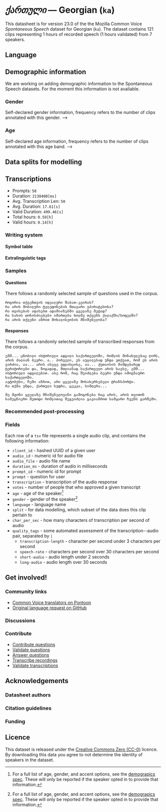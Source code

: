 # *ქართული* &mdash; Georgian (`ka`)
This datasheet is for version 23.0 of the the Mozilla Common Voice *Spontaneous Speech* dataset 
for Georgian (`ka`). The dataset contains 121 clips representing 1 hours of recorded
speech (1 hours validated) from 7 speakers.

## Language
<!-- {{LANGUAGE_DESCRIPTION}} -->
<!-- Provide a brief (1-2 paragraph) description of your language -->

## Demographic information
We are working on adding demographic information to the Spontaneous Speech datasets. For the moment this information
is not available.



<!--
The dataset includes the following distribution of age and gender.
<!-- You can get a lot of the information in this section from https://analyzer.cv-toolbox.web.tr/browse -->

### Gender
Self-declared gender information, frequency refers to the number of clips annotated with this gender.
-->



<!--
<!-- {{GENDER_TABLE}} -->
<!-- @ AUTOMATICALLY GENERATED @ -->
<!-- | Gender | Frequency |
|--------|-----------|
| male, masculine | ? |
| undeclared | ? |
| female, feminine | ? | -->

### Age
Self-declared age information, frequency refers to the number of clips annotated with this age band.
-->
<!-- {{AGE_TABLE}} -->
<!-- @ AUTOMATICALLY GENERATED @ -->
<!-- | Age band | Frequency |
|----------|-----------|
| teens | ? |
| twenties | ? |
| thirties | ? |
| fourties | ? |
| fifties | ? |
   ...if other age ranges are present in your data, add rows... -->

## Data splits for modelling
<!-- @ AUTOMATICALLY GENERATED @ -->

## Transcriptions

* Prompts: `58`
* Duration: `2130480[ms]`
* Avg. Transcription Len: `50`
* Avg. Duration: `17.61[s]`
* Valid Duration: `499.46[s]`
* Total hours: `0.59[h]`
* Valid hours: `0.14[h]`

<!-- {{TRANSCRIPTIONS_DESCRIPTION}} -->
<!-- A description of the transcription system used -->

### Writing system
<!-- {{WRITING_SYSTEM_DESCRIPTION}} -->
<!-- @ OPTIONAL @ -->
<!-- A description of the writing system (or writing systems) used in the text corpus -->

#### Symbol table
<!-- {{ALPHABET_TABLE}} -->
<!-- @ OPTIONAL @ -->
<!-- If the writing system is alphabetic, you can include the valid alphabet here -->

#### Extralinguistic tags

### Samples

#### Questions
There follows a randomly selected sample of questions used in the corpus.

```
როგორია თქვენთვის იდეალური შაბათ-კვირას?
რა არის მობილური ტელეფონების მთავარი უპირატესობა?
რა თვისებას აფასებთ ადამიანებში ყველაზე მეტად?
რა სახის ღონისძიებები იმართება ხოლმე თქვენს ქალაქში/სოფელში?
რა არის თქვენი აზრით მოხალისეობის მნიშვნელობა?
```

<!-- {{QUESTIONS_SAMPLE}} -->

#### Responses
There follows a randomly selected sample of transcribed responses from the corpus.

```
ემმ... ცნობილი ისტორიული ადგილი საქართველოში, რომლის მონახულებაც ღირს, არის ძალიან ბევრი. ა.. პირველი, ეს აუცილებად უნდა ვთქვათ, რომ ეს არის ვარძია, აა... არის ასევე უფლისციხე, აა... ქუთაისის მიმდებარედ ტერიტორიები და, ზოგადად, მთლიანად საქართველო არის სავსე, ემმ... ისტორიული ადგილებით. ასე რომ, რაც შეიძლება ბევრი უნდა იმოგზაურო საქართველოში.
ავტობუსი, ჩემი აზრით, არი ყველაზე მოსახერხებელი ტრანსპორტი.
რა თქმა უნდა, ქართული სუფრა, ცეკვა, სიმღერა...

მე მგონი ყველაზე მნიშვნელოვანი გამოგონება რაც არის, არის თვითონ სამეცნიერო მეთოდი რომლითაც შეგვიძლია გავიაზროთ სამყარო ჩვენს გარშემო.
```

<!-- {{TRANSCRIPTIONS_SAMPLE}} -->

### Recommended post-processing
<!-- {{RECOMMENDED_POSTPROCESSING_DESCRIPTION}} -->
<!-- @ OPTIONAL @ -->
<!-- What should people do before they use the data, for example Unicode normalisation or normalisation of extralinguistic tags -->

### Fields
Each row of a `tsv` file represents a single audio clip, and contains the following information:

* `client_id` - hashed UUID of a given user
* `audio_id` - numeric id for audio file
* `audio_file` - audio file name
* `duration_ms` - duration of audio in milliseconds
* `prompt_id` - numeric id for prompt
* `prompt` - question for user
* `transcription` - transcription of the audio response
* `votes` - number of people that who approved a given transcript
* `age` - age of the speaker[^1]
* `gender` - gender of the speaker[^1]
* `language` - language name
* `split` - for data modelling, which subset of the data does this clip pertain to
* `char_per_sec` - how many characters of transcription per second of audio
* `quality_tags` - some automated assessment of the transcription--audio pair, separated by `|`
   * `transcription-length` - character per second under 3 characters per second
   * `speech-rate` - characters per second over 30 characters per second
   * `short-audio` - audio length under 2 seconds
   * `long-audio` - audio length over 30 seconds

#### 
[^1]: For a full list of age, gender, and accent options, see the
[demograpics
spec](https://github.com/common-voice/common-voice/blob/main/web/src/stores/demographics.ts). These
will only be reported if the speaker opted in to provide that
information.

## Get involved!

### Community links

* [Common Voice translators on Pontoon](https://pontoon.mozilla.org/ka/common-voice/contributors/)
* [Original language request on GitHub](https://github.com/common-voice/common-voice/issues/4900)
<!-- {{COMMUNITY_LINKS_LIST}} -->
<!-- @ OPTIONAL @ -->
<!-- Links to community chats / fora -->

### Discussions
<!-- {{DISCUSSION_LINKS_LIST}} -->
<!-- @ OPTIONAL @ -->
<!-- Any links to discussions, for example on Discourse or other fora or blogs can be included here -->

### Contribute
* [Contribute questions](https://commonvoice.mozilla.org/spontaneous-speech/beta/question)
* [Validate questions](https://commonvoice.mozilla.org/spontaneous-speech/beta/validate)
* [Answer questions](https://commonvoice.mozilla.org/spontaneous-speech/beta/prompts)
* [Transcribe recordings](https://commonvoice.mozilla.org/spontaneous-speech/beta/transcribe)
* [Validate transcriptions](https://commonvoice.mozilla.org/spontaneous-speech/beta/check-transcript)
<!-- {{CONTRIBUTE_LINKS_LIST}} -->
<!-- Here you can include links for how to contribute to the dataset -->

## Acknowledgements

### Datasheet authors
<!-- {{DATASHEET_AUTHORS_LIST}} -->
<!-- A list in the format of: Your Name <email@email.com> -->

### Citation guidelines
<!-- {{CITATION_DESCRIPTION}} -->
<!-- @ OPTIONAL @ -->
<!-- If you published a paper and would like people to cite it, you can include the BiBTeX here -->

### Funding
<!-- {{FUNDING_DESCRIPTION}} -->
<!-- @ OPTIONAL @ -->
<!-- If you received any funding, you can include the acknowledgement here -->

## Licence
This dataset is released under the [Creative Commons Zero (CC-0)](https://creativecommons.org/public-domain/cc0/) licence. By downloading this data
you agree to not determine the identity of speakers in the dataset.